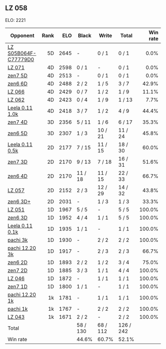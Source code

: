 ## LZ 058 ##

ELO: 2221

Opponent | Rank | ELO | Black | Write | Total | Win rate
---------|-----:|----:|-------|-------|-------|-------:
[LZ S05B064F-C77779D0](LZ%20S05B064F-C77779D0.md) | 5D | 2645 | - | 0 / 1 | 0 / 1 | 0.0%
[LZ 071](LZ%20071.md) | 4D | 2598 | 0 / 1 | - | 0 / 1 | 0.0%
[zen7 5D](zen7%205D.md) | 4D | 2513 | - | 0 / 1 | 0 / 1 | 0.0%
[zen6 6D](zen6%206D.md) | 4D | 2488 | 2 / 2 | 1 / 5 | 3 / 7 | 42.9%
[LZ 066](LZ%20066.md) | 4D | 2429 | 0 / 7 | 1 / 2 | 1 / 9 | 11.1%
[LZ 062](LZ%20062.md) | 4D | 2423 | 0 / 4 | 1 / 9 | 1 / 13 | 7.7%
[Leela 0.11 1.0k](Leela%200.11%201.0k.md) | 4D | 2418 | 3 / 7 | 1 / 2 | 4 / 9 | 44.4%
[zen7 4D](zen7%204D.md) | 3D | 2356 | 5 / 11 | 1 / 6 | 6 / 17 | 35.3%
[zen6 5D](zen6%205D.md) | 3D | 2307 | 1 / 3 | 10 / 21 | 11 / 24 | 45.8%
[Leela 0.11 0.5k](Leela%200.11%200.5k.md) | 2D | 2177 | 7 / 15 | 11 / 15 | 18 / 30 | 60.0%
[zen7 3D](zen7%203D.md) | 2D | 2170 | 9 / 13 | 7 / 18 | 16 / 31 | 51.6%
[zen6 4D](zen6%204D.md) | 2D | 2170 | 11 / 18 | 11 / 15 | 22 / 33 | 66.7%
[LZ 057](LZ%20057.md) | 2D | 2152 | 2 / 3 | 12 / 29 | 14 / 32 | 43.8%
[zen6 3D+](zen6%203D+.md) | 2D | 2031 | - | 1 / 3 | 1 / 3 | 33.3%
[LZ 051](LZ%20051.md) | 1D | 1967 | 5 / 5 | - | 5 / 5 | 100.0%
[zen6 3D](zen6%203D.md) | 1D | 1952 | 4 / 4 | 1 / 1 | 5 / 5 | 100.0%
[Leela 0.11 0.1k](Leela%200.11%200.1k.md) | 1D | 1935 | 1 / 1 | - | 1 / 1 | 100.0%
[pachi 3k](pachi%203k.md) | 1D | 1930 | - | 2 / 2 | 2 / 2 | 100.0%
[pachi 12.20 3k](pachi%2012.20%203k.md) | 1D | 1917 | - | 2 / 3 | 2 / 3 | 66.7%
[zen6 2D](zen6%202D.md) | 1D | 1893 | 2 / 2 | 1 / 2 | 3 / 4 | 75.0%
[zen7 2D](zen7%202D.md) | 1D | 1885 | 3 / 3 | 1 / 1 | 4 / 4 | 100.0%
[LZ 046](LZ%20046.md) | 1D | 1872 | - | 1 / 1 | 1 / 1 | 100.0%
[zen7 1D](zen7%201D.md) | 1D | 1800 | 1 / 1 | - | 1 / 1 | 100.0%
[pachi 12.20 1k](pachi%2012.20%201k.md) | 1k | 1781 | - | 1 / 1 | 1 / 1 | 100.0%
[pachi 1k](pachi%201k.md) | 1k | 1767 | - | 2 / 2 | 2 / 2 | 100.0%
[LZ 043](LZ%20043.md) | 1k | 1671 | 2 / 2 | - | 2 / 2 | 100.0%
Total | | | 58 / 130 | 68 / 112 | 126 / 242 | 
Win rate| | | 44.6% | 60.7% | 52.1% | 
